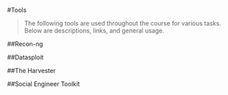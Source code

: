 #Tools
> The following tools are used throughout the course for various tasks. Below are descriptions, links, and general usage.

##Recon-ng


##Datasploit


##The Harvester


##Social Engineer Toolkit


